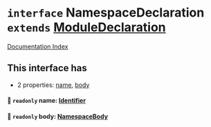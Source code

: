 # `interface` NamespaceDeclaration `extends` [ModuleDeclaration](../interface.ModuleDeclaration/README.md)

[Documentation Index](../README.md)

## This interface has

- 2 properties:
[name](#-readonly-name-identifier),
[body](#-readonly-body-namespacebody)


#### 📄 `readonly` name: [Identifier](../interface.Identifier/README.md)



#### 📄 `readonly` body: [NamespaceBody](../type.NamespaceBody/README.md)



